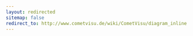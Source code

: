 ```yaml
---
layout: redirected
sitemap: false
redirect_to: http://www.cometvisu.de/wiki/CometVisu/diagram_inline
---
```


